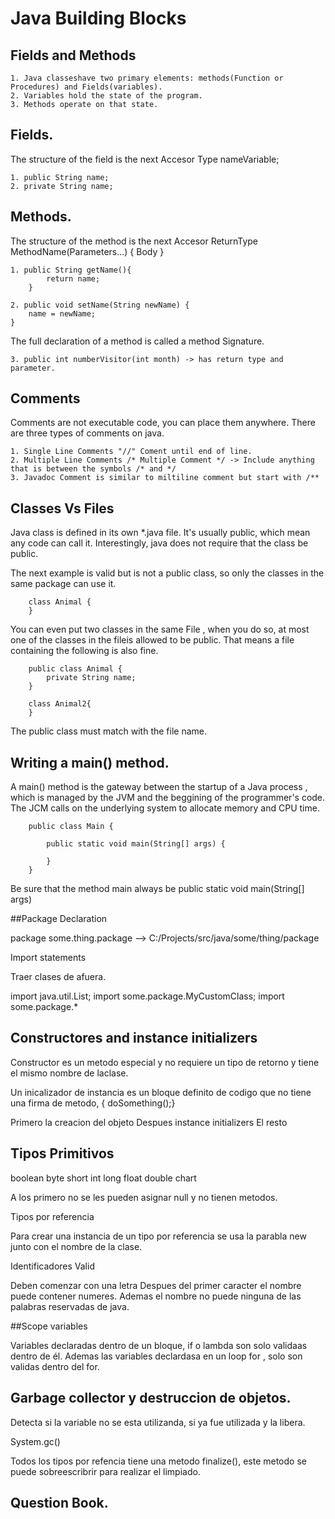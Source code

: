 # Java Building Blocks

## Fields and Methods

	1. Java classeshave two primary elements: methods(Function or Procedures) and Fields(variables).
	2. Variables hold the state of the program.
	3. Methods operate on that state.
	
## Fields.

The structure of the field is the next Accesor Type nameVariable;

	1. public String name;
	2. private String name;
	
## Methods.

The structure of the method is the next Accesor ReturnType MethodName(Parameters...) { Body }

	1. public String getName(){
			return name;
		}
		
	2. public void setName(String newName) {
		name = newName;
	}
	
The full declaration of a method is called a method Signature.

	3. public int numberVisitor(int month) -> has return type and parameter.
	
## Comments

Comments are not executable code, you can place them anywhere. There are three types of comments on
java.

	1. Single Line Comments "//" Coment until end of line.
	2. Multiple Line Comments /* Multiple Comment */ -> Include anything that is between the symbols /* and */
	3. Javadoc Comment is similar to miltiline comment but start with /**
	
## Classes Vs Files

Java class is defined in its own *.java file. It's usually public, which mean any code can call it.
Interestingly, java does not require that the class be public.

The next example is valid but is not a public class, so only the classes in the same package can use it.

		class Animal {
		}

You can even put two classes in the same File , when you do so, at most one of the classes in the fileis allowed to be public.
That means a file containing the following is also fine.

		public class Animal {
			private String name;
		}

		class Animal2{
		}
		
The public class must match with the file name.

## Writing a main() method.

A main() method is the gateway between the startup of a Java process , which is managed by the JVM and
the beggining of the programmer's code. The JCM calls on the underlying system to allocate memory and CPU time.

		public class Main {

			public static void main(String[] args) {

			}
		}	
		
Be sure that the method main always be public static void main(String[] args)

##Package Declaration

package some.thing.package --> C:/Projects/src/java/some/thing/package

Import statements

Traer clases de afuera.

import java.util.List;
import some.package.MyCustomClass;
import some.package.*

## Constructores and instance initializers

Constructor es un metodo especial y no requiere un tipo de retorno y tiene el mismo nombre de laclase.

Un inicalizador de instancia es un bloque definito de codigo que no tiene una firma de metodo, 
 { doSomething();}
 
 Primero la creacion del objeto
 Despues instance initializers
 El resto
 
## Tipos Primitivos

boolean
byte
short
int 
long 
float
double
chart
	
A los primero no se les pueden asignar null y no tienen metodos.


Tipos por referencia

Para crear una instancia de un tipo por referencia se usa la parabla new junto con el nombre de la clase.

Identificadores Valid

Deben comenzar con una letra
Despues del primer caracter el nombre puede contener numeres.
Ademas el nombre no puede ninguna de las palabras reservadas de java.

##Scope variables

Variables declaradas dentro de un bloque, if o lambda son solo validaas dentro de él.
Ademas las variables declardasa en un loop for , solo son validas dentro del for.

## Garbage collector y destruccion de objetos.

Detecta si la variable no se esta utilizanda, si ya fue utilizada y la libera.

System.gc()

Todos los tipos por refencia tiene una metodo finalize(), este metodo se puede sobreescribrir para realizar
el limpiado.

## Question Book.